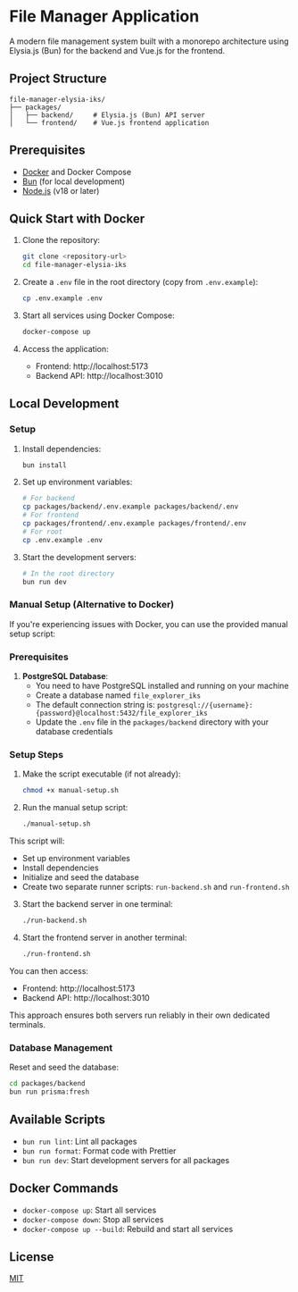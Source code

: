 # File Manager Application

A modern file management system built with a monorepo architecture using Elysia.js (Bun) for the backend and Vue.js for the frontend.

## Project Structure

```
file-manager-elysia-iks/
├── packages/
│   ├── backend/     # Elysia.js (Bun) API server
│   └── frontend/    # Vue.js frontend application
```

## Prerequisites

- [Docker](https://www.docker.com/get-started) and Docker Compose
- [Bun](https://bun.sh/) (for local development)
- [Node.js](https://nodejs.org/) (v18 or later)

## Quick Start with Docker

1. Clone the repository:
   ```bash
   git clone <repository-url>
   cd file-manager-elysia-iks
   ```

2. Create a `.env` file in the root directory (copy from `.env.example`):
   ```bash
   cp .env.example .env
   ```

3. Start all services using Docker Compose:
   ```bash
   docker-compose up
   ```

4. Access the application:
   - Frontend: http://localhost:5173
   - Backend API: http://localhost:3010

## Local Development

### Setup

1. Install dependencies:
   ```bash
   bun install
   ```

2. Set up environment variables:
   ```bash
   # For backend
   cp packages/backend/.env.example packages/backend/.env
   # For frontend
   cp packages/frontend/.env.example packages/frontend/.env
   # For root
   cp .env.example .env
   ```

3. Start the development servers:
   ```bash
   # In the root directory
   bun run dev
   ```

### Manual Setup (Alternative to Docker)

If you're experiencing issues with Docker, you can use the provided manual setup script:

### Prerequisites

1. **PostgreSQL Database**: 
   - You need to have PostgreSQL installed and running on your machine
   - Create a database named `file_explorer_iks`
   - The default connection string is: `postgresql://{username}:{password}@localhost:5432/file_explorer_iks`
   - Update the `.env` file in the `packages/backend` directory with your database credentials

### Setup Steps

1. Make the script executable (if not already):
   ```bash
   chmod +x manual-setup.sh
   ```

2. Run the manual setup script:
   ```bash
   ./manual-setup.sh
   ```

This script will:
- Set up environment variables
- Install dependencies
- Initialize and seed the database
- Create two separate runner scripts: `run-backend.sh` and `run-frontend.sh`

3. Start the backend server in one terminal:
   ```bash
   ./run-backend.sh
   ```

4. Start the frontend server in another terminal:
   ```bash
   ./run-frontend.sh
   ```

You can then access:
- Frontend: http://localhost:5173
- Backend API: http://localhost:3010

This approach ensures both servers run reliably in their own dedicated terminals.

### Database Management

Reset and seed the database:
```bash
cd packages/backend
bun run prisma:fresh
```

## Available Scripts

- `bun run lint`: Lint all packages
- `bun run format`: Format code with Prettier
- `bun run dev`: Start development servers for all packages

## Docker Commands

- `docker-compose up`: Start all services
- `docker-compose down`: Stop all services
- `docker-compose up --build`: Rebuild and start all services

## License

[MIT](LICENSE)